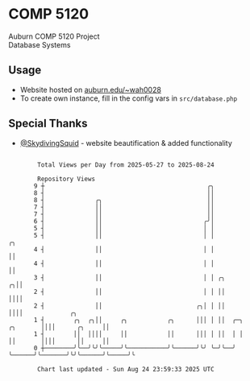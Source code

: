 # COMP 5120
Auburn COMP 5120 Project  
Database Systems

## Usage
- Website hosted on [auburn.edu/~wah0028](https://webhome.auburn.edu/~wah0028/)
- To create own instance, fill in the config vars in `src/database.php`

## Special Thanks
- [@SkydivingSquid](https://github.com/SkydivingSquid) - website beautification & added functionality

```

        Total Views per Day from 2025-05-27 to 2025-08-24

        Repository Views
       9 ┼                                             ╭╮
       8 ┤                                             ││
       8 ┤              ╭╮                             ││
       7 ┤              ││                             ││
       7 ┤              ││                             ││
       6 ┤              ││                            ╭╯│
       5 ┤              ││                            │ │
       5 ┤              ││                            │ │                         ╭╮
       4 ┤              ││                            │ │                         ││
       4 ┤              ││                            │ │                         ││
       3 ┤              ││                            │ │ ╭╮                    ╭╮││
       2 ┤              ││                            │ │ ││                    ││││
       2 ┤              ││                          ╭╮│ │ ││                    ││││             ╭╮
       1 ┤        ╭╮  ╭╮││     ╭╮           ╭╮      │││ │ ││  ╭─╮      ╭╮       ││││      ╭╮     ││
       1 ┤        ││  ││││     ││           ││      │││ │ ││  │ │      ││       ││││      ││     ││
       0 ┼────────╯╰──╯╰╯╰─────╯╰───────────╯╰──────╯╰╯ ╰─╯╰──╯ ╰──────╯╰───────╯╰╯╰──────╯╰─────╯╰

        Chart last updated - Sun Aug 24 23:59:33 2025 UTC
        
```
